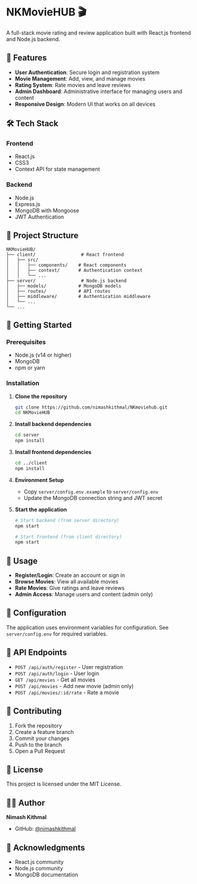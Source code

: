 # NKMovieHUB 🎬

A full-stack movie rating and review application built with React.js frontend and Node.js backend.

## 🚀 Features

- **User Authentication**: Secure login and registration system
- **Movie Management**: Add, view, and manage movies
- **Rating System**: Rate movies and leave reviews
- **Admin Dashboard**: Administrative interface for managing users and content
- **Responsive Design**: Modern UI that works on all devices

## 🛠️ Tech Stack

### Frontend
- React.js
- CSS3
- Context API for state management

### Backend
- Node.js
- Express.js
- MongoDB with Mongoose
- JWT Authentication

## 📁 Project Structure

```
NKMovieHUB/
├── client/                 # React frontend
│   ├── src/
│   │   ├── components/    # React components
│   │   ├── context/       # Authentication context
│   │   └── ...
├── server/                 # Node.js backend
│   ├── models/            # MongoDB models
│   ├── routes/            # API routes
│   ├── middleware/        # Authentication middleware
│   └── ...
└── ...
```

## 🚀 Getting Started

### Prerequisites
- Node.js (v14 or higher)
- MongoDB
- npm or yarn

### Installation

1. **Clone the repository**
   ```bash
   git clone https://github.com/nimashkithmal/NKmoviehub.git
   cd NKMovieHUB
   ```

2. **Install backend dependencies**
   ```bash
   cd server
   npm install
   ```

3. **Install frontend dependencies**
   ```bash
   cd ../client
   npm install
   ```

4. **Environment Setup**
   - Copy `server/config.env.example` to `server/config.env`
   - Update the MongoDB connection string and JWT secret

5. **Start the application**
   ```bash
   # Start backend (from server directory)
   npm start
   
   # Start frontend (from client directory)
   npm start
   ```

## 📱 Usage

- **Register/Login**: Create an account or sign in
- **Browse Movies**: View all available movies
- **Rate Movies**: Give ratings and leave reviews
- **Admin Access**: Manage users and content (admin only)

## 🔧 Configuration

The application uses environment variables for configuration. See `server/config.env` for required variables.

## 📝 API Endpoints

- `POST /api/auth/register` - User registration
- `POST /api/auth/login` - User login
- `GET /api/movies` - Get all movies
- `POST /api/movies` - Add new movie (admin only)
- `POST /api/movies/:id/rate` - Rate a movie

## 🤝 Contributing

1. Fork the repository
2. Create a feature branch
3. Commit your changes
4. Push to the branch
5. Open a Pull Request

## 📄 License

This project is licensed under the MIT License.

## 👨‍💻 Author

**Nimash Kithmal**
- GitHub: [@nimashkithmal](https://github.com/nimashkithmal)

## 🙏 Acknowledgments

- React.js community
- Node.js community
- MongoDB documentation 